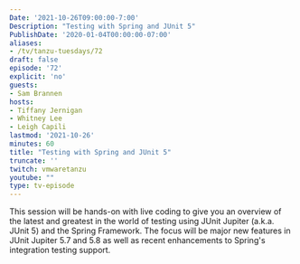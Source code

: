 ```yaml
---
Date: '2021-10-26T09:00:00-7:00'
Description: "Testing with Spring and JUnit 5"
PublishDate: '2020-01-04T00:00:00-07:00'
aliases:
- /tv/tanzu-tuesdays/72
draft: false
episode: '72'
explicit: 'no'
guests:
- Sam Brannen
hosts:
- Tiffany Jernigan
- Whitney Lee
- Leigh Capili
lastmod: '2021-10-26'
minutes: 60
title: "Testing with Spring and JUnit 5"
truncate: ''
twitch: vmwaretanzu
youtube: ""
type: tv-episode
---
```


This session will be hands-on with live coding to give you an overview of the latest and greatest in the world of testing using JUnit Jupiter (a.k.a. JUnit 5) and the Spring Framework.  The focus will be major new features in JUnit Jupiter 5.7 and 5.8 as well as recent enhancements to Spring's integration testing support.